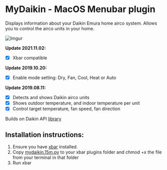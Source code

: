 
# MyDaikin - MacOS Menubar plugin

Displays information about your Daikin Emura home airco system. Allows you to control the airco units in your home.

![Imgur](https://i.imgur.com/VTb32Si.png)


**Update 2021.11.02:**
- [X] Xbar compatible

**Update 2019.10.20:**
- [X] Enable mode setting: Dry, Fan, Cool, Heat or Auto

**Update 2019.08.11:**
- [X] Detects and shows Daikin airco units 
- [X] Shows outdoor temperature, and indoor temperature per unit
- [X] Control target temperature, fan speed, fan direction

Builds on Daikin API [library](https://github.com/ael-code/daikin-control)

## Installation instructions: 

1. Ensure you have [xbar](https://github.com/matryer/xbar/releases/latest) installed.
2. Copy [mydaikin.15m.py](mydaikin.15m.py) to your xbar plugins folder and chmod +x the file from your terminal in that folder
3. Run xbar
